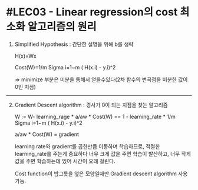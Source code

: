 #LEC03 - Linear regression의 cost 최소화 알고리즘의 원리
========================================

1) Simplified Hypothesis : 간단한 설명을 위해 b를 생략

    H(x)=Wx
    
    Cost(W)=1/m Sigma i=1~m ( H(x.i) - y.i)^2
    
    => minimize 부분은 미분을 통해서 얻을수있다(2차 함수의 변곡점을 미분한 값이 0인 지점)
  --------------- --------------- --------------- --------------- ---------------
  
2) Gradient Descent algorithm : 경사가 0이 되는 지점을 찾는 알고리즘 

    W := W- learning_rage * a/aw * Cost(W) == 1 - learning_rate * 1/m Sigma i=1~m ( H(x.i) - y.i)^2

    a/aw * Cost(W) = gradient
    
    learning rate와 gradient를 곱한만큼 이동하며 학습하므로, 적절한 learning_rate를 주는게 중요하다
    너무 크게 값을 주면 학습이 발산하고, 너무 작게 값을 주면 학습하는데 있어 시간이 오래 걸린다.

    Cost function이 밥그릇을 엎은 모양일때만 Gradient descent algorithm 사용가능.
